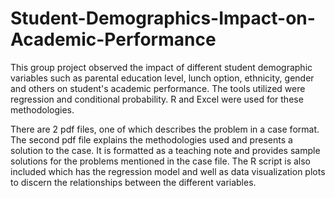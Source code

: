 # Student-Demographics-Impact-on-Academic-Performance
This group project observed the impact of different student demographic variables such as parental education level, lunch option, ethnicity, gender and others on student's academic performance. The tools utilized were regression and conditional probability. R and Excel were used for these methodologies.

There are 2 pdf files, one of which describes the problem in a case format. The second pdf file explains the methodologies used and presents a solution to the case. It is formatted as a teaching note and provides sample solutions for the problems mentioned in the case file. The R script is also included which has the regression model and well as data visualization plots to discern the relationships between the different variables.
